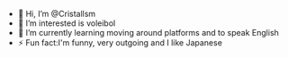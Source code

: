 - 👋 Hi, I’m @Cristallsm
- 👀 I’m interested is voleibol
- 🌱 I’m currently learning moving around platforms and to speak English
- ⚡ Fun fact:I'm funny, very outgoing and I like Japanese 
